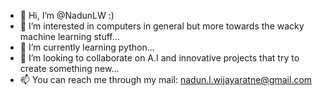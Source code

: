 - 👋 Hi, I’m @NadunLW :)
- 👀 I’m interested in computers in general but more towards the wacky machine learning stuff...
- 🌱 I’m currently learning python...
- 💞️ I’m looking to collaborate on A.I and innovative projects that try to create something new...
- 📫 You can reach me through my mail: nadun.l.wijayaratne@gmail.com

<!---
NadunLW/NadunLW is a ✨ special ✨ repository because its `README.md` (this file) appears on your GitHub profile.
You can click the Preview link to take a look at your changes.
--->
